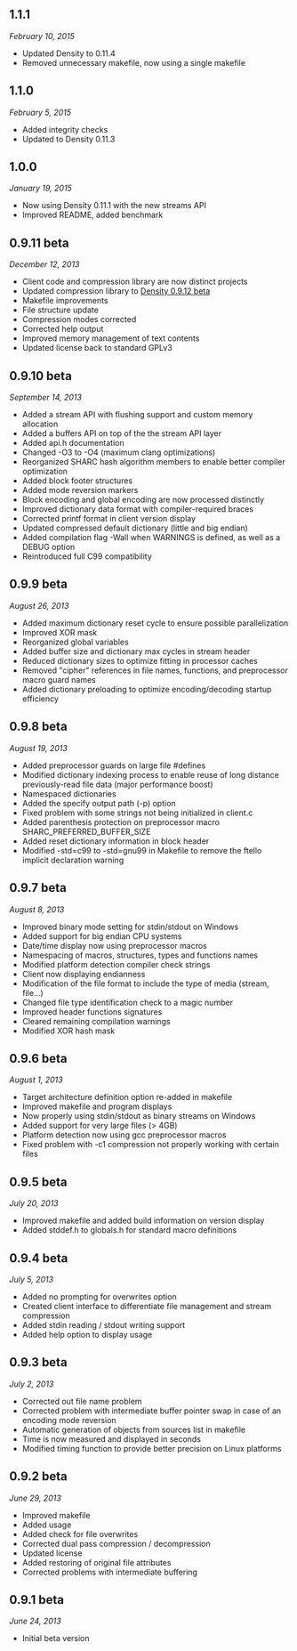 1.1.1
-----
*February 10, 2015*

* Updated Density to 0.11.4
* Removed unnecessary makefile, now using a single makefile

1.1.0
-----
*February 5, 2015*

* Added integrity checks
* Updated to Density 0.11.3

1.0.0
-----
*January 19, 2015*

* Now using Density 0.11.1 with the new streams API
* Improved README, added benchmark

0.9.11 beta
-----------
*December 12, 2013*

* Client code and compression library are now distinct projects
* Updated compression library to [Density 0.9.12 beta](https://github.com/centaurean/density.git)
* Makefile improvements
* File structure update
* Compression modes corrected
* Corrected help output
* Improved memory management of text contents
* Updated license back to standard GPLv3

0.9.10 beta
-----------
*September 14, 2013*

* Added a stream API with flushing support and custom memory allocation
* Added a buffers API on top of the the stream API layer
* Added api.h documentation
* Changed -O3 to -O4 (maximum clang optimizations)
* Reorganized SHARC hash algorithm members to enable better compiler optimization
* Added block footer structures
* Added mode reversion markers
* Block encoding and global encoding are now processed distinctly
* Improved dictionary data format with compiler-required braces
* Corrected printf format in client version display
* Updated compressed default dictionary (little and big endian)
* Added compilation flag -Wall when WARNINGS is defined, as well as a DEBUG option
* Reintroduced full C99 compatibility 

0.9.9 beta
----------
*August 26, 2013*

* Added maximum dictionary reset cycle to ensure possible parallelization
* Improved XOR mask
* Reorganized global variables
* Added buffer size and dictionary max cycles in stream header
* Reduced dictionary sizes to optimize fitting in processor caches
* Removed "cipher" references in file names, functions, and preprocessor macro guard names
* Added dictionary preloading to optimize encoding/decoding startup efficiency

0.9.8 beta
----------
*August 19, 2013*

* Added preprocessor guards on large file #defines
* Modified dictionary indexing process to enable reuse of long distance previously-read file data (major performance boost)
* Namespaced dictionaries
* Added the specify output path (-p) option
* Fixed problem with some strings not being initialized in client.c
* Added parenthesis protection on preprocessor macro SHARC_PREFERRED_BUFFER_SIZE
* Added reset dictionary information in block header
* Modified -std=c99 to -std=gnu99 in Makefile to remove the ftello implicit declaration warning

0.9.7 beta
----------
*August 8, 2013*

* Improved binary mode setting for stdin/stdout on Windows
* Added support for big endian CPU systems
* Date/time display now using preprocessor macros
* Namespacing of macros, structures, types and functions names
* Modified platform detection compiler check strings
* Client now displaying endianness
* Modification of the file format to include the type of media (stream, file...)
* Changed file type identification check to a magic number
* Improved header functions signatures
* Cleared remaining compilation warnings
* Modified XOR hash mask

0.9.6 beta
----------
*August 1, 2013*

* Target architecture definition option re-added in makefile
* Improved makefile and program displays
* Now properly using stdin/stdout as binary streams on Windows
* Added support for very large files (> 4GB)
* Platform detection now using gcc preprocessor macros
* Fixed problem with -c1 compression not properly working with certain files

0.9.5 beta
----------
*July 20, 2013*

* Improved makefile and added build information on version display
* Added stddef.h to globals.h for standard macro definitions

0.9.4 beta
----------
*July 5, 2013*

* Added no prompting for overwrites option
* Created client interface to differentiate file management and stream compression
* Added stdin reading / stdout writing support
* Added help option to display usage

0.9.3 beta
----------
*July 2, 2013*

* Corrected out file name problem
* Corrected problem with intermediate buffer pointer swap in case of an encoding mode reversion
* Automatic generation of objects from sources list in makefile
* Time is now measured and displayed in seconds
* Modified timing function to provide better precision on Linux platforms

0.9.2 beta
----------
*June 29, 2013*

* Improved makefile
* Added usage
* Added check for file overwrites
* Corrected dual pass compression / decompression
* Updated license
* Added restoring of original file attributes
* Corrected problems with intermediate buffering

0.9.1 beta
----------
*June 24, 2013*

* Initial beta version
